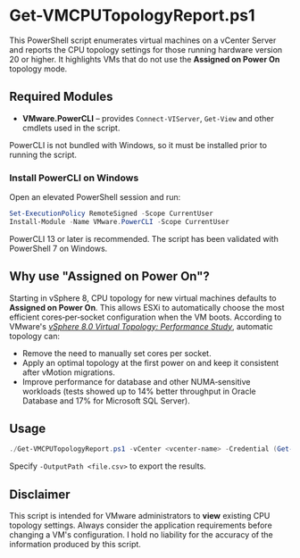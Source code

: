 # Get-VMCPUTopologyReport.ps1

This PowerShell script enumerates virtual machines on a vCenter Server and reports the CPU topology settings for those running hardware version 20 or higher. It highlights VMs that do not use the **Assigned on Power On** topology mode.

## Required Modules

- **VMware.PowerCLI** – provides `Connect-VIServer`, `Get-View` and other cmdlets used in the script.

PowerCLI is not bundled with Windows, so it must be installed prior to running the script.

### Install PowerCLI on Windows

Open an elevated PowerShell session and run:

```powershell
Set-ExecutionPolicy RemoteSigned -Scope CurrentUser
Install-Module -Name VMware.PowerCLI -Scope CurrentUser
```

PowerCLI 13 or later is recommended. The script has been validated with PowerShell 7 on Windows.

## Why use "Assigned on Power On"?

Starting in vSphere 8, CPU topology for new virtual machines defaults to **Assigned on Power On**. This allows ESXi to automatically choose the most efficient cores‑per‑socket configuration when the VM boots. According to VMware's *[vSphere 8.0 Virtual Topology: Performance Study](https://www.vmware.com/docs/vsphere8-virtual-topology-perf)*, automatic topology can:

- Remove the need to manually set cores per socket.
- Apply an optimal topology at the first power on and keep it consistent after vMotion migrations.
- Improve performance for database and other NUMA‑sensitive workloads (tests showed up to 14% better throughput in Oracle Database and 17% for Microsoft SQL Server).

## Usage

```powershell
./Get-VMCPUTopologyReport.ps1 -vCenter <vcenter-name> -Credential (Get-Credential)
```

Specify `-OutputPath <file.csv>` to export the results.

## Disclaimer

This script is intended for VMware administrators to **view** existing CPU topology settings. Always consider the application requirements before changing a VM's configuration. I hold no liability for the accuracy of the information produced by this script.
